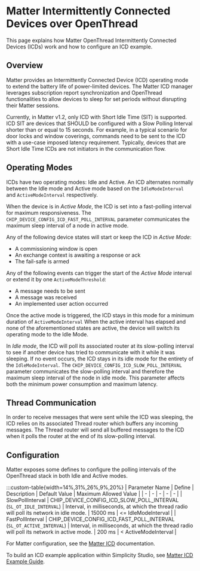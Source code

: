 # Matter Intermittently Connected Devices over OpenThread

This page explains how Matter OpenThread Intermittently Connected Devices (ICDs) work and how to configure an ICD example.

## Overview

Matter provides an Intermittently Connected Device (ICD) operating mode to extend the battery life of power-limited devices.
The Matter ICD manager leverages subscription report synchronization and OpenThread functionalities to allow devices to sleep for set periods
without disrupting their Matter sessions.

Currently, in Matter v1.2, only ICD with Short Idle Time (SIT) is supported. ICD SIT are devices that SHOULD be configured with a Slow Polling Interval shorter than or equal to 15 seconds. For example, in a typical scenario for door locks and window coverings, commands need to be sent to the ICD with a use-case imposed latency requirement. Typically, devices that are Short Idle Time ICDs are not initiators in the communication flow.

## Operating Modes

ICDs have two operating modes: Idle and Active. An ICD alternates normally between the Idle mode and Active mode based on the `IdleModeInterval` and `ActiveModeInterval` respectively.

When the device is in *Active Mode*, the ICD is set into a fast-polling interval for maximum responsiveness.
The `CHIP_DEVICE_CONFIG_ICD_FAST_POLL_INTERVAL` parameter communicates the maximum sleep interval of a node in active mode.

Any of the following device states will start or keep the ICD in *Active Mode*:

- A commissioning window is open
- An exchange context is awaiting a response or ack
- The fail-safe is armed
  
Any of the following events can trigger the start of the *Active Mode* interval or extend it by one `ActiveModeThreshold`:

- A message needs to be sent
- A message was received
- An implemented user action occurred

Once the active mode is triggered, the ICD stays in this mode for a minimum duration of `ActiveModeInterval`
When the active interval has elapsed and none of the aforementioned states are active, the device will switch its operating mode to the Idle Mode.

In *Idle mode*, the ICD will poll its associated router at its slow-polling interval to see if another device has tried to communicate with it while it was sleeping.
If no event occurs, the ICD stays in its idle mode for the entirety of the `IdleModeInterval`.
The `CHIP_DEVICE_CONFIG_ICD_SLOW_POLL_INTERVAL` parameter communicates the slow-polling interval and therefore the maximum sleep interval of the node in idle mode. This parameter affects both the minimum power consumption and maximum latency.

## Thread Communication

In order to receive messages that were sent while the ICD was sleeping, the ICD relies on its associated Thread router which buffers any incoming messages.
The Thread router will send all buffered messages to the ICD when it polls the router at the end of its slow-polling interval.

## Configuration

Matter exposes some defines to configure the polling intervals of the OpenThread stack in both Idle and Active modes.

:::custom-table{width=14%,31%,26%,9%,20%}
| Parameter Name | Define | Description | Default Value | Maximum Allowed Value |
| - | - | - | - | - |
| SlowPollInterval | CHIP_DEVICE_CONFIG_ICD_SLOW_POLL_INTERVAL (`SL_OT_IDLE_INTERVAL`) | Interval, in milliseconds, at which the thread radio will poll its network in idle mode. | 15000 ms | <= IdleModeInterval |
| FastPollInterval | CHIP_DEVICE_CONFIG_ICD_FAST_POLL_INTERVAL (`SL_OT_ACTIVE_INTERVAL`) | Interval, in milliseconds, at which the thread radio will poll its network in active mode. | 200 ms | < ActiveModeInterval |

For Matter configuration, see the [Matter ICD](/matter/{build-docspace-version}/matter-overview-guides/matter-icd#configuration) documentation.

To build an ICD example application within Simplicity Studio, see [Matter ICD Example Guide](/matter/{build-docspace-version}/matter-overview-guides/matter-icd#enabling-building).
